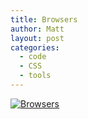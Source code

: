 ```yaml
---
title: Browsers
author: Matt
layout: post
categories:
  - code
  - CSS
  - tools
---
```

<p class="attachement"><a href="http://blog.ekynoxe.com/wp-content/uploads/2013/10/browsers.jpeg" rel="lightbox[6371]"><img title="browsers" src="http://blog.ekynoxe.com/wp-content/uploads/2013/10/browsers.jpeg" alt="Browsers" /></a></p>